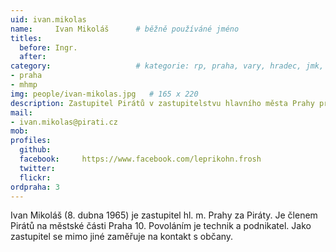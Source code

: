 ```yaml
---
uid: ivan.mikolas
name:     Ivan Mikoláš  	# běžně používáné jméno
titles:
  before: Ingr. 
  after:
category:                 	# kategorie: rp, praha, vary, hradec, jmk, senat
- praha
- mhmp
img: people/ivan-mikolas.jpg   # 165 x 220
description: Zastupitel Pirátů v zastupitelstvu hlavního města Prahy pro kontakt s občany            	# kratký popis, max 160 znaků
mail:
- ivan.mikolas@pirati.cz
mob:			  
profiles:
  github:       
  facebook:     https://www.facebook.com/leprikohn.frosh
  twitter: 		  
  flickr:		  
ordpraha: 3
---
```


Ivan Mikoláš (8. dubna 1965) je zastupitel hl. m. Prahy za Piráty. Je členem Pirátů na městské části Praha 10. Povoláním je technik a podnikatel. Jako zastupitel se mimo jiné zaměřuje na kontakt s občany.
